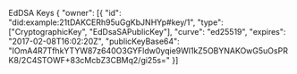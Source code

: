 EdDSA Keys { "owner": [{ "id": "did:example:21tDAKCERh95uGgKbJNHYp#key/1",
"type": ["CryptographicKey", "EdDsaSAPublicKey"], "curve": "ed25519",
"expires": "2017-02-08T16:02:20Z", "publicKeyBase64":
"IOmA4R7TfhkYTYW87z640O3GYFldw0yqie9Wl1kZ5OBYNAKOwG5uOsPRK8/2C4STOWF+83cMcbZ3CBMq2/gi25s="
}]


